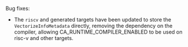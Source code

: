 Bug fixes:
* The `riscv` and generated targets have been updated to store the
  `VectorizeInfoMetadata` directly, removing the dependency on the compiler,
  allowing CA_RUNTIME_COMPILER_ENABLED to be used on risc-v and other targets.
